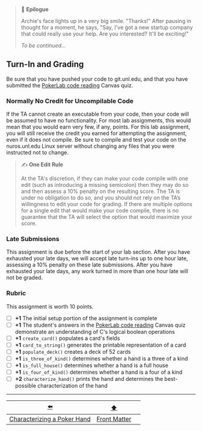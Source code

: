 > 📇 **Epilogue**
> 
> Archie's face lights up in a very big smile.
> "Thanks!"
> After pausing in thought for a moment, he says,
> "Say, I've got a new startup company that could really use your help.
> Are you interested?
> It'll be exciting!"
> 
> *To be continued...*

## Turn-In and Grading

Be sure that you have pushed your code to git.unl.edu, and that you have submitted the [PokerLab code reading](https://canvas.unl.edu/courses/200913/quizzes/468941) Canvas quiz.

### Normally No Credit for Uncompilable Code

If the TA cannot create an executable from your code, then your code will be assumed to have no functionality.
For most lab assignments, this would mean that you would earn very few, if any, points.
For this lab assignment, you will still receive the credit you earned for attempting the assignment, even if it does not compile.
Be sure to compile and test your code on the nuros.unl.edu Linux server without changing any files that you were instructed not to change.

> ✍️ **One Edit Rule**
> 
> At the TA's discretion, if they can make your code compile with one edit (such as introducing a missing semicolon) then they may do so and then assess a 10% penalty on the resulting score.
> The TA is under no obligation to do so, and you should not rely on the TA’s willingness to edit your code for grading.
> If there are multiple options for a single edit that would make your code compile, there is no guarantee that the TA will select the option that would maximize your score.

### Late Submissions

This assignment is due before the start of your lab section.
After you have exhausted your late days, we will accept late turn-ins up to one hour late, assessing a 10% penalty on these late submissions.
After you have exhausted your late days, any work turned in more than one hour late will not be graded.

### Rubric

This assignment is worth 10 points.

- [ ] **+1** The initial setup portion of the assignment is complete
- [ ] **+1** The student's answers in <!--*answers.txt*--> the [PokerLab code reading](https://canvas.unl.edu/courses/200913/quizzes/468941) Canvas quiz demonstrate an understanding of C's logical boolean operations
- [ ] **+1** `create_card()` populates a card's fields
- [ ] **+1** `card_to_string()` generates the printable representation of a card
- [ ] **+1** `populate_deck()` creates a deck of 52 cards
- [ ] **+1** `is_three_of_kind()` determines whether a hand is a three of a kind
- [ ] **+1** `is_full_house()` determines whether a hand is a full house
- [ ] **+1** `is_four_of_kind()` determines whether a hand is a four of a kind
- [ ] **+2** `characterize_hand()` prints the hand and determines the best-possible characterization of the hand

---

|             [⬅️](6-characterize-hands.md)              |      [⬆️](../README.md)      |                         |
|:------------------------------------------------------:|:----------------------------:|:-----------------------:|
| [Characterizing a Poker Hand](6-characterize-hands.md) | [Front Matter](../README.md) |                         |
